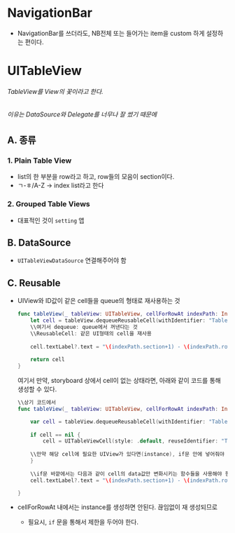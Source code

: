 # NavigationBar

- NavigationBar를 쓰더라도, NB전체 또는 들어가는 item을 custom 하게 설정하는 편이다.

# UITableView

###### TableView를 View의 꽃이라고 한다.
###### 이유는 DataSource와 Delegate를 너무나 잘 썼기 때문에

## A. 종류

### 1. Plain Table View

- list의 한 부분을 row라고 하고, row들의 모음이 section이다.
- ㄱ-ㅎ/A-Z -> index list라고 한다

### 2. Grouped Table Views
 
- 대표적인 것이 `setting` 앱

## B. DataSource

- `UITableViewDataSource` 연결해주어야 함

## C. Reusable

- UIView와 ID값이 같은 cell들을 queue의 형태로 재사용하는 것
	
	```swift
	func tableView(_ tableView: UITableView, cellForRowAt indexPath: IndexPath) -> UITableViewCell {
		let cell = tableView.dequeueReusableCell(withIdentifier: "TableCell", for: indexPath) 
		\\여기서 dequeue: queue에서 꺼낸다는 것
		\\ReusableCell: 같은 UI형태의 cell을 재사용
		        
		cell.textLabel?.text = "\(indexPath.section+1) - \(indexPath.row+1)" 
		        
		return cell
	}
	```

	여기서 만약, storyboard 상에서 cell이 없는 상태라면, 아래와 같이 코드를 통해 생성할 수 있다. 


	```swift
	\\상기 코드에서 
	func tableView(_ tableView: UITableView, cellForRowAt indexPath: IndexPath) -> UITableViewCell {
	
		var cell = tableView.dequeueReusableCell(withIdentifier: "TableCell") \\여기까지 하면 cell의 값은 nil이다.
		
		if cell == nil {
			cell = UITableViewCell(style: .default, reuseIdentifier: "TableCell")
		
		\\만약 해당 cell에 필요한 UIView가 있다면(instance), if문 안에 넣어줘야 계속 반복되어서 생성되지 않는다. 
		}
		
		\\if문 바깥에서는 다음과 같이 cell의 data값만 변화시키는 함수들을 사용해야 한다.
		cell.textLabel?.text = "\(indexPath.section+1) - \(indexPath.row+1)"
	
	}
	```

- cellForRowAt 내에서는 instance를 생성하면 안된다. 끊임없이 재 생성되므로
	- 필요시, `if` 문을 통해서 제한을 두어야 한다.

